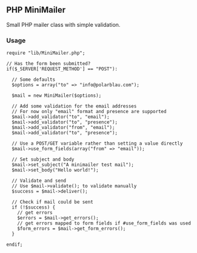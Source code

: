 ## PHP MiniMailer

Small PHP mailer class with simple validation.

### Usage

    require "lib/MiniMailer.php";

    // Has the form been submitted?
    if($_SERVER['REQUEST_METHOD'] == "POST"):

      // Some defaults
      $options = array("to" => "info@polarblau.com");
      
      $mail = new MiniMailer($options);
      
      // Add some validation for the email addresses
      // For now only "email" format and presence are supported
      $mail->add_validator("to", "email");
      $mail->add_validator("to", "presence");
      $mail->add_validator("from", "email");
      $mail->add_validator("to", "presence");
      
      // Use a POST/GET variable rather than setting a value directly
      $mail->use_form_fields(array("from" => "email"));
      
      // Set subject and body
      $mail->set_subject("A minimailer test mail");
      $mail->set_body("Hello world!");
      
      // Validate and send
      // Use $mail->validate(); to validate manually
      $success = $mail->deliver();
      
      // Check if mail could be sent
      if (!$success) {
        // get errors
        $errors = $mail->get_errors();
        // get errors mapped to form fields if #use_form_fields was used
        $form_errors = $mail->get_form_errors();
      }

    endif;
    